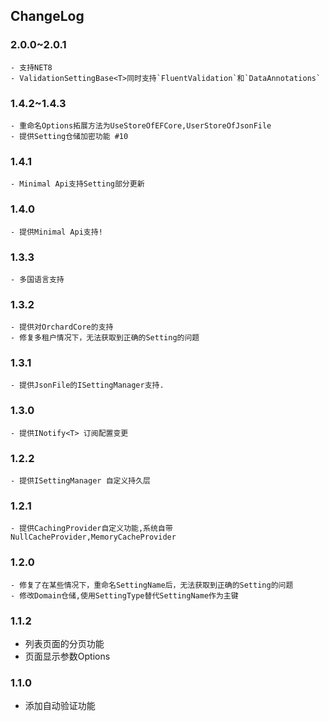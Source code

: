 ﻿## ChangeLog

### 2.0.0~2.0.1
    - 支持NET8
    - ValidationSettingBase<T>同时支持`FluentValidation`和`DataAnnotations`

### 1.4.2~1.4.3
    - 重命名Options拓展方法为UseStoreOfEFCore,UserStoreOfJsonFile
    - 提供Setting仓储加密功能 #10

### 1.4.1
    - Minimal Api支持Setting部分更新

### 1.4.0
    - 提供Minimal Api支持!

### 1.3.3
   	- 多国语言支持

### 1.3.2
	- 提供对OrchardCore的支持
	- 修复多租户情况下，无法获取到正确的Setting的问题

### 1.3.1
    - 提供JsonFile的ISettingManager支持.

### 1.3.0
    - 提供INotify<T> 订阅配置变更

### 1.2.2
	- 提供ISettingManager 自定义持久层

### 1.2.1
	- 提供CachingProvider自定义功能,系统自带NullCacheProvider,MemoryCacheProvider

### 1.2.0
	- 修复了在某些情况下，重命名SettingName后，无法获取到正确的Setting的问题
	- 修改Domain仓储,使用SettingType替代SettingName作为主键

### 1.1.2
- 列表页面的分页功能
- 页面显示参数Options

### 1.1.0
- 添加自动验证功能